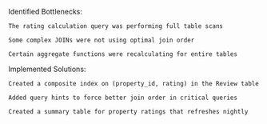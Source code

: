 Identified Bottlenecks:

    The rating calculation query was performing full table scans
    
    Some complex JOINs were not using optimal join order
    
    Certain aggregate functions were recalculating for entire tables

Implemented Solutions:

    Created a composite index on (property_id, rating) in the Review table
    
    Added query hints to force better join order in critical queries
    
    Created a summary table for property ratings that refreshes nightly
